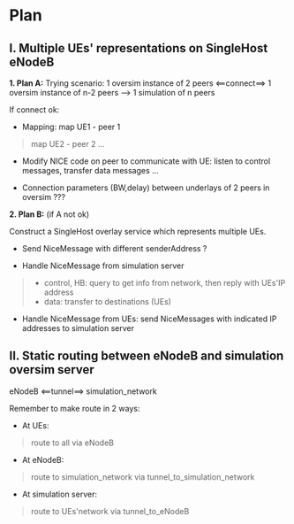 # Plan #

## I. Multiple UEs' representations on SingleHost eNodeB ##

**1. Plan A:** Trying scenario: 1 oversim instance of 2 peers <==connect==> 1 oversim instance of n-2 peers  --> 1 simulation of n peers

If connect ok:

- Mapping:	map UE1 - peer 1
> map UE2 - peer 2
...

- Modify NICE code on peer to communicate with UE: listen to control messages, transfer data messages ...

- Connection parameters (BW,delay) between underlays of 2 peers in oversim ???

**2. Plan B:** (if A not ok)

Construct a SingleHost overlay service which represents multiple UEs.

- Send NiceMessage with different senderAddress ?

- Handle NiceMessage from simulation server
> - control, HB: query to get info from network, then reply with UEs'IP address
> - data: transfer to destinations (UEs)

- Handle NiceMessage from UEs: send NiceMessages with indicated IP addresses to simulation server


## II. Static routing between eNodeB and simulation oversim server ##

eNodeB <==tunnel==> simulation\_network

Remember to make route in 2 ways:

- At UEs:
> route to all via eNodeB
- At eNodeB:
> route to simulation\_network via tunnel\_to\_simulation\_network
- At simulation server:
> route to UEs'network via tunnel\_to\_eNodeB
